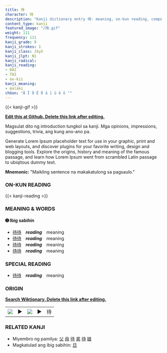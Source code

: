 ```yaml
---
title: 待
character: 待
description: "Kanji dictionary entry 待: meaning, on-kun reading, compounds, origin, related kanji"
content_type: kanji
featured_image: "/待.gif"
weight: 111
frequency: 111
kanji_grade: 9
kanji_strokes: 1
kanji_class: Jōyō
kanji_jlpt: N1
kanji_radical: 
kanji_reading: 
- DAI
- TAI
- oo-kii
kanji_meaning:
- malaki
chōon: "Ā Ī Ū Ē Ō ā ī ū ē ō ’"
---
```

[//]: # (Don't edit the line below. Kanji animated GIF code is automatically generated.)
{{< kanji-gif >}}

[//]: # (Edit below this line.)

**[Edit this at Github. Delete this link after editing.](https://github.com/tim0g/tim/tree/main/content/kanji/待/index.md)**

Magsulat dito ng introduction tungkol sa kanji. Mga opinions, impressions, suggestions, trivia, ang kung ano-ano pa.

Generate Lorem Ipsum placeholder text for use in your graphic, print and web layouts, and discover plugins for your favorite writing, design and blogging tools. Explore the origins, history and meaning of the famous passage, and learn how Lorem Ipsum went from scrambled Latin passage to ubiqitous dummy text.
 
**Mnemonic:** "Maikling sentence na makakatulong sa pagsaulo."

### ON-KUN READING

[//]: # (Don't edit the line below. ON-KUN READING code is automatically generated.)
{{< kanji-reading >}}

### MEANING & WORDS

#### ➊ **Ibig sabihin**
  - [待](../待)[待](../待)　***reading***　meaning
  - [待](../待)[待](../待)　***reading***　meaning
  - [待](../待)[待](../待)　***reading***　meaning
  - [待](../待)[待](../待)　***reading***　meaning

### SPECIAL READING
  - [待](../待)[待](../待)　***reading***　meaning

### ORIGIN

**[Search Wiktionary. Delete this link after editing.](https://wiktionary.org/wiki/待)**
<table class="kanji-table"><tr><td>
<img src="60px-待-bronze.svg.png">
</td><td>▶</td><td>
<img src="60px-待-oracle.svg.png">
</td><td>▶</td>
<td class="kanji-origin">待</td>
</tr></table>

### RELATED KANJI
- Miyembro ng pamilya: [父](../父) [母](../母) [待](../待) [弟](../弟) [待](../待) [娘](../娘)
- Magkatulad ang ibig sabihin: [日](../日)
